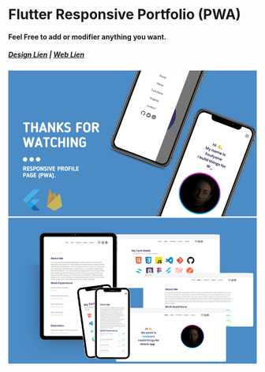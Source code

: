 # Flutter Responsive Portfolio (PWA)

<!-- #### This is a static page for a Business Landing Page. -->

#### Feel Free to add or modifier anything you want.

##### [Design Lien](https://www.figma.com/community/file/1116246660507537002/Developer-Portfolio-Design) | [Web Lien](https://ait-rehail-soufyane.web.app/#/)

![Alt text](1.png?raw=true)
![Alt text](2.png?raw=true)
